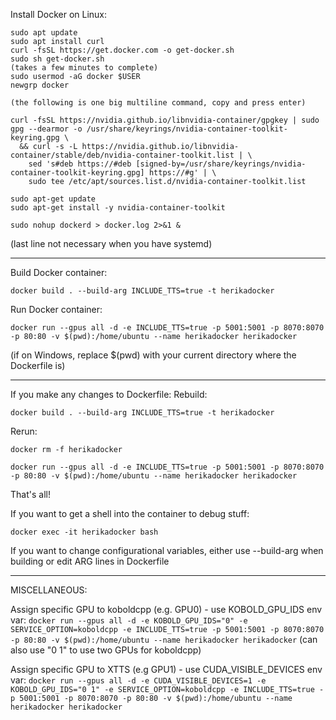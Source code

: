 Install Docker on Linux:
```
sudo apt update
sudo apt install curl
curl -fsSL https://get.docker.com -o get-docker.sh
sudo sh get-docker.sh
(takes a few minutes to complete)
sudo usermod -aG docker $USER
newgrp docker

(the following is one big multiline command, copy and press enter)

curl -fsSL https://nvidia.github.io/libnvidia-container/gpgkey | sudo gpg --dearmor -o /usr/share/keyrings/nvidia-container-toolkit-keyring.gpg \
  && curl -s -L https://nvidia.github.io/libnvidia-container/stable/deb/nvidia-container-toolkit.list | \
    sed 's#deb https://#deb [signed-by=/usr/share/keyrings/nvidia-container-toolkit-keyring.gpg] https://#g' | \
    sudo tee /etc/apt/sources.list.d/nvidia-container-toolkit.list

sudo apt-get update
sudo apt-get install -y nvidia-container-toolkit

sudo nohup dockerd > docker.log 2>&1 &
```

(last line not necessary when you have systemd)

----------------------------------------------------------------------------------------------------------
Build Docker container:

`docker build . --build-arg INCLUDE_TTS=true -t herikadocker`

Run Docker container:

 `docker run --gpus all -d -e INCLUDE_TTS=true -p 5001:5001 -p 8070:8070 -p 80:80 -v $(pwd):/home/ubuntu --name herikadocker herikadocker`

 (if on Windows, replace $(pwd) with your current directory where the Dockerfile is)

-----------------------------------------------------------------------------------------------------------
 If you make any changes to Dockerfile:
 Rebuild:

 `docker build . --build-arg INCLUDE_TTS=true -t herikadocker`

 Rerun:

 `docker rm -f herikadocker`

 `docker run --gpus all -d -e INCLUDE_TTS=true -p 5001:5001 -p 8070:8070 -p 80:80 -v $(pwd):/home/ubuntu --name herikadocker herikadocker`
 
That's all!

If you want to get a shell into the container to debug stuff:

 `docker exec -it herikadocker bash`

If you want to change configurational variables, either use --build-arg when building or edit ARG lines in Dockerfile

--------------------------------------------------------------------------------------------------------
MISCELLANEOUS:

Assign specific GPU to koboldcpp (e.g. GPU0) - use KOBOLD_GPU_IDS env var:
`docker run --gpus all -d -e KOBOLD_GPU_IDS="0" -e SERVICE_OPTION=koboldcpp -e INCLUDE_TTS=true -p 5001:5001 -p 8070:8070 -p 80:80 -v $(pwd):/home/ubuntu --name herikadocker herikadocker`
(can also use "0 1" to use two GPUs for koboldcpp)

Assign specific GPU to XTTS (e.g GPU1) - use CUDA_VISIBLE_DEVICES env var:
`docker run --gpus all -d -e CUDA_VISIBLE_DEVICES=1 -e KOBOLD_GPU_IDS="0 1" -e SERVICE_OPTION=koboldcpp -e INCLUDE_TTS=true -p 5001:5001 -p 8070:8070 -p 80:80 -v $(pwd):/home/ubuntu --name herikadocker herikadocker`
